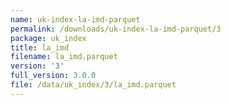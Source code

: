 ```yaml
---
name: uk-index-la-imd-parquet
permalink: /downloads/uk-index-la-imd-parquet/3
package: uk_index
title: la_imd
filename: la_imd.parquet
version: '3'
full_version: 3.0.0
file: /data/uk_index/3/la_imd.parquet
---
```

